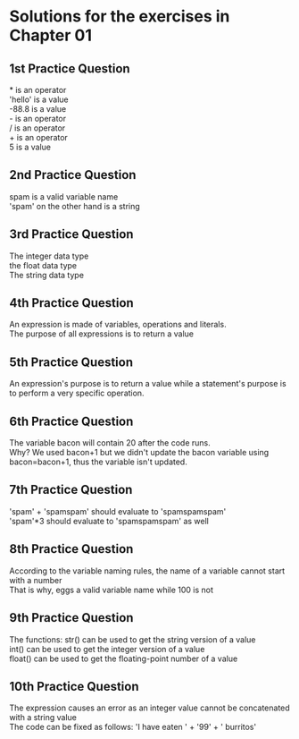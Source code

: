 # Solutions for the exercises in Chapter 01

## 1st Practice Question
\* is an operator\
\'hello' is a value\
\-88.8 is a value\
\- is an operator\
\/ is an operator\
\+ is an operator\
5 is a value

## 2nd Practice Question
spam is a valid variable name\
'spam' on the other hand is a string

## 3rd Practice Question
The integer data type\
the float data type\
The string data type

## 4th Practice Question
An expression is made of variables, operations and literals.\
The purpose of all expressions is to return a value

## 5th Practice Question
An expression's purpose is to return a value while a statement's purpose is to perform a very specific operation.

## 6th Practice Question
The variable bacon will contain 20 after the code runs.\
Why? We used bacon+1 but we didn't update the bacon variable using bacon=bacon+1, thus the variable isn't updated.

## 7th Practice Question
'spam' + 'spamspam' should evaluate to 'spamspamspam'\
'spam'*3 should evaluate to 'spamspamspam' as well

## 8th Practice Question
According to the variable naming rules, the name of a variable cannot start with a number\
That is why, eggs a valid variable name while 100 is not

## 9th Practice Question
The functions:
str() can be used to get the string version of a value\
int() can be used to get the integer version of a value\
float() can be used to get the floating-point number of a value

## 10th Practice Question
The expression causes an error as an integer value cannot be concatenated with a string value\
The code can be fixed as follows: 'I have eaten ' + '99' + ' burritos'
